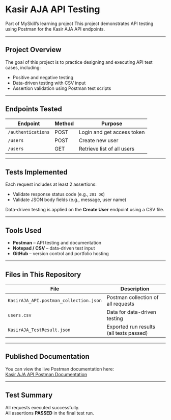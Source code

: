 # Kasir AJA API Testing

Part of MySkill’s learning project
This project demonstrates API testing using Postman for the Kasir AJA API endpoints.

---

## Project Overview
The goal of this project is to practice designing and executing API test cases, including:
- Positive and negative testing
- Data-driven testing with CSV input
- Assertion validation using Postman test scripts

---

## Endpoints Tested
| Endpoint | Method | Purpose |
|-----------|---------|----------|
| `/authentications` | POST | Login and get access token |
| `/users` | POST | Create new user |
| `/users` | GET | Retrieve list of all users |

---

##  Tests Implemented
Each request includes at least 2 assertions:
- Validate response status code (e.g., `201 OK`)
- Validate JSON body fields (e.g., message, user name)

Data-driven testing is applied on the **Create User** endpoint using a CSV file.

---

## Tools Used
- **Postman** – API testing and documentation  
- **Notepad / CSV** – data-driven test input  
- **GitHub** – version control and portfolio hosting  

---

## Files in This Repository
| File | Description |
|------|--------------|
| `KasirAJA_API.postman_collection.json` | Postman collection of all requests |
| `users.csv` | Data for data-driven testing |
| `KasirAJA_TestResult.json` | Exported run results (all tests passed) |

---

## Published Documentation
You can view the live Postman documentation here:  
[Kasir AJA API Postman Documentation]([https://documenter.getpostman.com/view/XXXXXX](https://documenter.getpostman.com/view/49033900/2sB3QJNWDv))

---

## Test Summary
All requests executed successfully.  
All assertions **PASSED** in the final test run.
